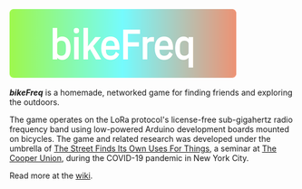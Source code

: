 ![](images/bikeFreq_gradientStyle_small.png)

***bikeFreq*** is a homemade, networked game for finding friends and exploring the outdoors.

The game operates on the LoRa protocol's license-free sub-gigahertz radio frequency band using low-powered Arduino development boards mounted on bicycles. The game and related research was developed under the umbrella of [The Street Finds Its Own Uses For Things](http://www.thestreetfindsitsownusesforthings.com), a seminar at [The Cooper Union](https://www.cooper.edu), during the COVID-19 pandemic in New York City.

Read more at the [wiki](https://github.com/dailybicycle/bikeFreq/wiki).
